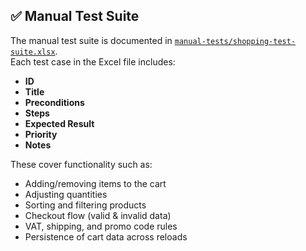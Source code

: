 ## ✅ Manual Test Suite
The manual test suite is documented in [`manual-tests/shopping-test-suite.xlsx`](./manual-tests/shopping-test-suite.xlsx).  
Each test case in the Excel file includes:

- **ID**  
- **Title**  
- **Preconditions**  
- **Steps**  
- **Expected Result**  
- **Priority**  
- **Notes**

These cover functionality such as:
- Adding/removing items to the cart  
- Adjusting quantities  
- Sorting and filtering products  
- Checkout flow (valid & invalid data)  
- VAT, shipping, and promo code rules  
- Persistence of cart data across reloads  
